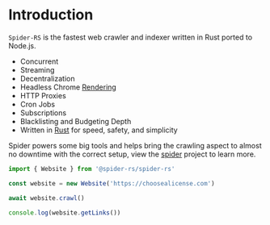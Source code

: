 # Introduction

`Spider-RS` is the fastest web crawler and indexer written in Rust ported to Node.js.

- Concurrent
- Streaming
- Decentralization
- Headless Chrome [Rendering](https://github.com/mattsse/chromiumoxide)
- HTTP Proxies
- Cron Jobs
- Subscriptions
- Blacklisting and Budgeting Depth
- Written in [Rust](https://www.rust-lang.org/) for speed, safety, and simplicity

Spider powers some big tools and helps bring the crawling aspect to almost no downtime with the correct setup, view the [spider](https://github.com/spider-rs/spider) project to learn more.

```ts
import { Website } from '@spider-rs/spider-rs'

const website = new Website('https://choosealicense.com')

await website.crawl()

console.log(website.getLinks())
```

